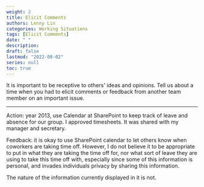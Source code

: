 ```yaml
---
weight: 2
title: Elicit Comments
authors: Lenny Lin
categories: Working Situations
tags: [Elicit Comments]
date: " "
description: 
draft: false
lastmod: "2022-08-02"
series: null
toc: true
---
```



It is important to be receptive to others' ideas and opinions.  Tell us about a time when you had to elicit comments or feedback from another team member on an important issue.

<!--more-->

---

Action: 
year 2013, use Calendar at SharePoint to keep track of leave and absence for our group. I approved timesheets.  It was shared with my manager and secretary.

Feedback: it is okay to use SharePoint calendar to let others know when coworkers are taking time off.  However, I do not believe it to be appropriate to put in what they are taking the time off for, nor what sort of leave they are using to take this time off with, especially since some of this information is personal, and invades individuals privacy by sharing this information.

The nature of the information currently displayed in it is not.
